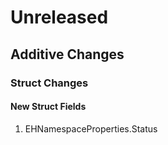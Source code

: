 # Unreleased

## Additive Changes

### Struct Changes

#### New Struct Fields

1. EHNamespaceProperties.Status

